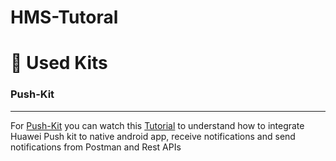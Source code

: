 # HMS-Tutoral

# 📱 Used Kits

### Push-Kit
-----
For [Push-Kit](https://developer.huawei.com/consumer/en/hms/huawei-pushkit/) you can watch this [Tutorial](https://developer.huawei.com/consumer/en/hms/huawei-pushkit/) to understand how to integrate Huawei Push kit to native android app, receive notifications and send notifications from Postman and Rest APIs
